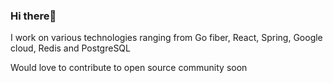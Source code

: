 ### Hi there👋

<!-- - 👯 I’m looking to collaborate on ... -->
<!-- 📫 How to reach me: arvindrao.759@gmail.com -->
<!-- - 😄 Pronouns: ... -->
<!-- - ⚡ Fun fact: ... -->
I work on various technologies ranging from Go fiber, React, Spring, Google cloud, Redis and PostgreSQL


Would love to contribute to open source community soon
